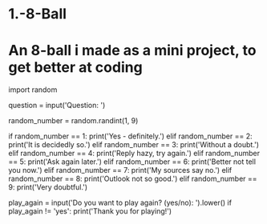 # 1.-8-Ball
# An 8-ball i made as a mini project, to get better at coding

import random

question = input('Question:  ')

random_number = random.randint(1, 9)

if random_number == 1:
  print('Yes - definitely.')
elif random_number == 2:
  print('It is decidedly so.')
elif random_number == 3:
  print('Without a doubt.')
elif random_number == 4:
  print('Reply hazy, try again.')
elif random_number == 5:
  print('Ask again later.')
elif random_number == 6:
  print('Better not tell you now.')
elif random_number == 7:
  print('My sources say no.')
elif random_number == 8:
  print('Outlook not so good.')
elif random_number == 9:
  print('Very doubtful.')

play_again = input('Do you want to play again? (yes/no): ').lower()
if play_again != 'yes':
    print('Thank you for playing!')
